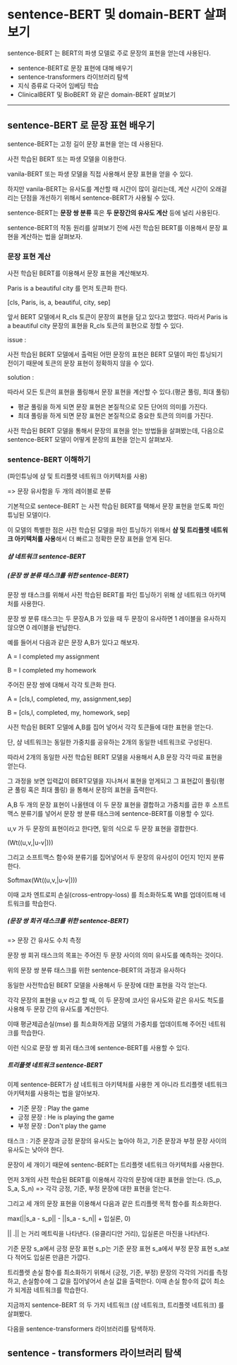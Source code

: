 # sentence-BERT 및 domain-BERT 살펴보기



sentence-BERT 는 BERT의 파생 모델로 주로 문장의 표현을 얻는데 사용된다.



- sentence-BERT로 문장 표현에 대해 배우기
- sentence-transformers 라이브러리 탐색
- 지식 증류로 다국어 임베딩 학습
- ClinicalBERT 및 BioBERT 와 같은 domain-BERT 살펴보기



<HR>

## sentence-BERT 로 문장 표현 배우기



sentence-BERT는 고정 길이 문장 표현을 얻는 데 사용된다.

사전 학습된 BERT 또는 파생 모델을 이용한다.

vanila-BERT 또는 파생 모델을 직접 사용해서 문장 표현을 얻을 수 있다.

하지만 vanila-BERT는 유사도를 계산할 때 시간이 많이 걸리는데, 계산 시간이 오래걸리는 단점을 개선하기 위해서 sentence-BERT가 사용될 수 있다.

sentence-BERT는 **문장 쌍 분류** 혹은 **두 문장간의 유사도 계산** 등에 널리 사용된다.



sentence-BERT의 작동 원리를 살펴보기 전에 사전 학습된 BERT를 이용해서 문장 표현을 계산하는 법을 살펴보자.



### 문장 표현 계산



사전 학습된 BERT를 이용해서 문장 표현을 계산해보자.

Paris is a beautiful city 를 먼저 토큰화 한다.



[cls, Paris, is, a, beautiful, city, sep]



앞서 BERT 모델에서 R_cls 토큰이 문장의 표현을 담고 있다고 했었다. 따라서 Paris is a beautiful city 문장의 표현을 R_cls 토큰의 표현으로 정할 수 있다.



issue :

사전 학습된 BERT 모델에서 출력된 어떤 문장의 표현은 BERT 모델이 파인 튜닝되기 전이기 때문에 토큰의 문장 표현이 정확하지 않을 수 있다.



solution : 

따라서 모든 토큰의 표현을 풀링해서 문장 표현을 계산할 수 있다.(평균 풀링, 최대 풀링)



- 평균 풀링을 하게 되면 문장 표현은 본질적으로 모든 단어의 의미를 가진다.
- 최대 풀링을 하게 되면 문장 표현은 본질적으로 중요한 토큰의 의미를 가진다.



사전 학습된 BERT 모델을 통해서 문장의 표현을 얻는 방법들을 살펴봤는데, 다음으로 sentence-BERT 모델이 어떻게 문장의 표현을 얻는지 살펴보자.



### sentence-BERT 이해하기

(파인튜닝에 샴 및 트리플렛 네트워크 아키텍처를 사용)

=> 문장 유사함을 두 개의 레이블로 분류



기본적으로 sentece-BERT 는 사전 학습된 BERT를 택해서 문장 표현을 얻도록 파인 튜닝된 모델이다.

이 모델의 특별한 점은 사전 학습된 모델을 파인 튜닝하기 위해서 **샴 및 트리플렛 네트워크 아키텍처를 사용**해서 더 빠르고 정확한 문장 표현을 얻게 된다.



##### 샴 네트워크 sentence-BERT

##### (문장 쌍 분류 태스크를 위한 sentence-BERT)

문장 쌍 태스크를 위해서 사전 학습된 BERT를 파인 튜닝하기 위해 샴 네트워크 아키텍처를 사용한다.

문장 쌍 분류 태스크는 두 문장A,B 가 있을 때 두 문장이 유사하면 1 레이블을 유사하지 않으면 0 레이블을 반납한다.



예를 들어서 다음과 같은 문장 A,B가 있다고 해보자.



A = I completed my assignment

B = I completed my homework



주어진 문장 쌍에 대해서 각각 토큰화 한다.



A  = [cls,I, completed, my, assignment,sep]

B = [cls,I, completed, my, homework, sep]



사전 학습된 BERT 모델에 A,B를 집어 넣어서 각각 토큰들에 대한 표현을 얻는다.

단, 샴 네트워크는 동일한 가중치를 공유하는 2개의 동일한 네트워크로 구성된다.

따라서 2개의 동일한 사전 학습된 BERT 모델을 사용해서 A,B 문장 각각 따로 표현을 얻는다.

그 과정을 보면 입력값이 BERT모델을 지나쳐서 표현을 얻게되고 그 표현값이 풀링(평균 풀링 혹은 최대 풀링) 을 통해서 문장의 표현을 출력한다.



A,B 두 개의 문장 표현이 나올텐데 이 두 문장 표현을 결합하고 가중치를 곱한 후 소프트맥스 분류기를 넣어서 문장 쌍 분류 태스크에 sentence-BERT를 이용할 수 있다.



u,v 가 두 문장의 표현이라고 한다면, 밑의 식으로 두 문장 표현을 결합한다.



(Wt((u,v,|u-v|)))



그리고 소프트맥스 함수와 분류기를 집어넣어서 두 문장의 유사성이 0인지 1인지 분류한다.



Softmax(Wt((u,v,|u-v|)))



이때 교차 엔트로피 손실(cross-entropy-loss) 를 최소화하도록 Wt를 업데이트해 네트워크를 학습한다.



##### (문장 쌍 회귀 태스크를 위한 sentence-BERT)

=> 문장 간 유사도 수치 측정



문장 쌍 회귀 태스크의 목표는 주어진 두 문장 사이의 의미 유사도를 예측하는 것이다.

위의 문장 쌍 분류 태스크를 위한 sentence-BERT의 과정과 유사하다

동일한 사전학습된 BERT 모델을 사용해서 두 문장에 대한 표현을 각각 얻는다.

각각 문장의 표현을 u,v 라고 할 때, 이 두 문장에 코사인 유사도와 같은 유사도 척도를 사용해 두 문장 간의 유사도를 계산한다.



이때 평균제곱손실(mse) 를 최소화하게끔 모델의 가중치를 업데이트해 주어진 네트워크를 학습한다.

이런 식으로 문장 쌍 회귀 태스크에 sentence-BERT를 사용할 수 있다.



##### 트리플렛 네트워크 sentence-BERT



이제 sentence-BERT가 샴 네트워크 아키텍처를 사용한 게 아니라 트리플렛 네트워크 아키텍처를 사용하는 법을 알아보자.



- 기준 문장 : Play the game
- 긍정 문장 : He is playing the game
- 부정 문장 : Don't play the game



태스크 : 기준 문장과 긍정 문장의 유사도는 높아야 하고, 기준 문장과 부정 문장 사이의 유사도는 낮아야 한다.

문장이 세 개이기 때문에 sentenc-BERT는 트리플렛 네트워크 아키텍처를 사용한다.



먼저 3개의 사전 학습된 BERT를 이용해서 각각의 문장에 대한 표현을 얻는다. (S_p, S_a, S_n) => 각각 긍정, 기준, 부정 문장에 대한 표현을 얻는다.

그리고 세 개의 문장 표현을 이용해서 다음과 같은 트리플렛 목적 함수를 최소화한다.

max(||s_a - s_p|| - ||s_a - s_n|| + 입실론, 0)



|| .|| 는 거리 메트릭을 나타낸다. (유클리디안 거리), 입실론은 마진을 나타낸다.

기준 문장 s_a에서 긍정 문장 표현 s_p는 기준 문장 표현 s_a에서 부정 문장 표현 s_a보다 적어도 입실론 만큼은 가깝다.



트리플렛 손실 함수를 최소화하기 위해서 (긍정, 기준, 부정) 문장의 각각의 거리를 측정하고, 손실함수에 그 값을 집어넣어서 손실 값을 출력한다. 이때 손실 함수의 값이 최소가 되게끔 네트워크를 학습한다.



지금까지 sentence-BERT 의 두 가지 네트워크 (샴 네트워크, 트리플렛 네트워크) 를 살펴봤다.

다음을 sentence-transformers 라이브러리를 탐색하자.



## sentence - transformers 라이브러리 탐색

